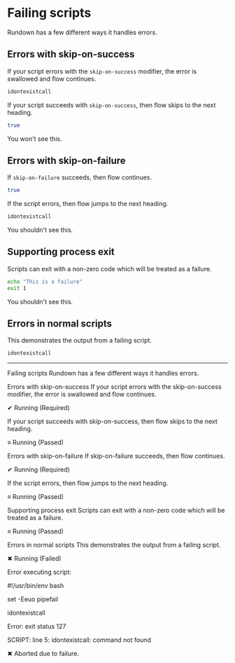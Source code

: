 # Failing scripts

Rundown has a few different ways it handles errors.

## Errors with skip-on-success

If your script errors with the `skip-on-success` modifier, the error is swallowed and flow continues.

``` bash skip-on-success
idontexistcall
```

If your script succeeds with `skip-on-success`, then flow skips to the next heading.

``` bash skip-on-success
true
```

You won't see this.

## Errors with skip-on-failure

If `skip-on-failure` succeeds, then flow continues.

``` bash skip-on-failure
true
```

If the script errors, then flow jumps to the next heading.

``` bash skip-on-failure
idontexistcall
```

You shouldn't see this.

## Supporting process exit

Scripts can exit with a non-zero code which will be treated as a failure.

``` bash skip-on-failure
echo "This is a failure"
exit 1
```

You shouldn't see this.

## Errors in normal scripts

This demonstrates the output from a failing script.

``` bash
idontexistcall
```

-----

Failing scripts
Rundown has a few different ways it handles errors.

  Errors with skip-on-success
  If your script errors with the skip-on-success modifier, the error is
  swallowed and flow continues.

  ✔ Running (Required)

  If your script succeeds with skip-on-success, then flow skips to the next
  heading.

  ≡ Running (Passed)

  Errors with skip-on-failure
  If skip-on-failure succeeds, then flow continues.

  ✔ Running (Required)

  If the script errors, then flow jumps to the next heading.

  ≡ Running (Passed)

  Supporting process exit
  Scripts can exit with a non-zero code which will be treated as a failure.

  ≡ Running (Passed)

  Errors in normal scripts
  This demonstrates the output from a failing script.

  ✖ Running (Failed)


Error executing script:

#!/usr/bin/env bash

set -Eeuo pipefail

idontexistcall


Error: exit status 127

SCRIPT: line 5: idontexistcall: command not found

✖ Aborted due to failure.
